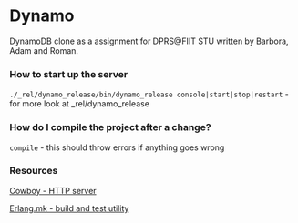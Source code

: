 # Dynamo #

DynamoDB clone as a assignment for DPRS@FIIT STU written by Barbora, Adam and Roman.

### How to start up the server ###

`./_rel/dynamo_release/bin/dynamo_release console|start|stop|restart` - for more look at _rel/dynamo_release

### How do I compile the project after a change? ###
`compile` - this should throw errors if anything goes wrong

### Resources ###

[Cowboy - HTTP server](https://github.com/ninenines/cowboy)

[Erlang.mk - build and test utility](https://github.com/ninenines/erlang.mk)